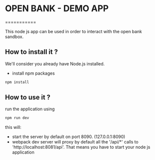 # OPEN BANK - DEMO APP
===========

This node js app can be used in order to interact with the open bank sandbox.

## How to install it ?

We'll consider you already have Node.js installed.  

- install npm packages

```bash
npm install 
```
## How to use it ?
run the application using
```bash
npm run dev
```
this will:
- start the server by default on port 8090. (127.0.0.1:8090)
- webpack dev server will proxy by default all the '/api/*' calls to 'http://localhost:8081/api'. 
That means you have to start your node js application
